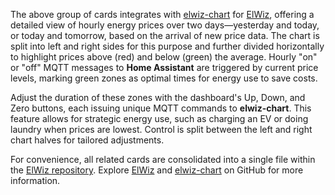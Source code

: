 The above group of cards integrates with [elwiz-chart](https://github.com/iotux/elwiz-chart) for [ElWiz](https://github.com/iotux/elwiz), offering a detailed view of hourly energy prices over two days—yesterday and today, or today and tomorrow, based on the arrival of new price data. The chart is split into left and right sides for this purpose and further divided horizontally to highlight prices above (red) and below (green) the average. Hourly "on" or "off" MQTT messages to **Home Assistant** are triggered by current price levels, marking green zones as optimal times for energy use to save costs.

Adjust the duration of these zones with the dashboard's Up, Down, and Zero buttons, each issuing unique MQTT commands to **elwiz-chart**. This feature allows for strategic energy use, such as charging an EV or doing laundry when prices are lowest. Control is split between the left and right chart halves for tailored adjustments.

For convenience, all related cards are consolidated into a single file within the [ElWiz repository](https://github.com/iotux/elwiz). Explore [ElWiz](https://github.com/iotux/elwiz) and [elwiz-chart](https://github.com/iotux/elwiz-chart) on GitHub for more information.

